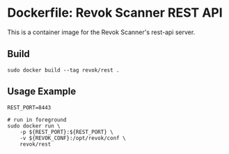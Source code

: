 # Dockerfile: Revok Scanner REST API

This is a container image for the Revok Scanner's rest-api server.

## Build
```
sudo docker build --tag revok/rest .
```

## Usage Example
```
REST_PORT=8443

# run in foreground
sudo docker run \
    -p ${REST_PORT}:${REST_PORT} \
    -v ${REVOK_CONF}:/opt/revok/conf \
    revok/rest
```
